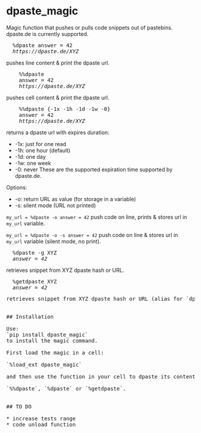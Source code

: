 # dpaste_magic
Magic function that pushes or pulls code snippets out of pastebins.
dpaste.de is currently supported.
<pre>
  %dpaste answer = 42
  <i>https://dpaste.de/XYZ</i>
</pre>
pushes line content & print the dpaste url.
<pre>
    %%dpaste
    answer = 42
    <i>https://dpaste.de/XYZ</i>
</pre>
pushes cell content & print the dpaste url.
<pre>
    %%dpaste {-1x -1h -1d -1w -0}
    answer = 42
    <i>https://dpaste.de/XYZ</i>
</pre>
returns a dpaste url with expires duration:
* -1x: just for one read
* -1h: one hour (default)
* -1d: one day
* -1w: one week
* -0: never
These are the supported expiration time supported by dpaste.de.

Options:
* -o: return URL as value (for storage in a variable)
* -s: silent mode (URL not printed)

`my_url = %dpaste -o answer = 42`
push code on line, prints & stores url in `my_url` variable.

`my_url = %dpaste -o -s answer = 42`
push code on line & stores url in `my_url` variable (silent mode, no print).
<pre>
  %dpaste -g XYZ
  <i>answer = 42</i>
</pre>
retrieves snippet from XYZ dpaste hash or URL.
<pre>
  %getdpaste XYZ
  <i>answer = 42</i>
<pre>
retrieves snippet from XYZ dpaste hash or URL (alias for `dpaste -g`).


## Installation

Use:
`pip install dpaste_magic`
to install the magic command.

First load the magic in a cell:

`%load_ext dpaste_magic`

and then use the function in your cell to dpaste its content.

`%%dpaste`, `%dpaste` or `%getdpaste`.


## TO DO

* increase tests range
* code unload function
